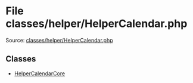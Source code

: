 File classes/helper/HelperCalendar.php
=========
Source: [classes/helper/HelperCalendar.php](https://github.com/PrestaShop/PrestaShop/blob/1.6.1.1/classes/helper/HelperCalendar.php)


Classes
-------

* [HelperCalendarCore](class.HelperCalendarCore)

